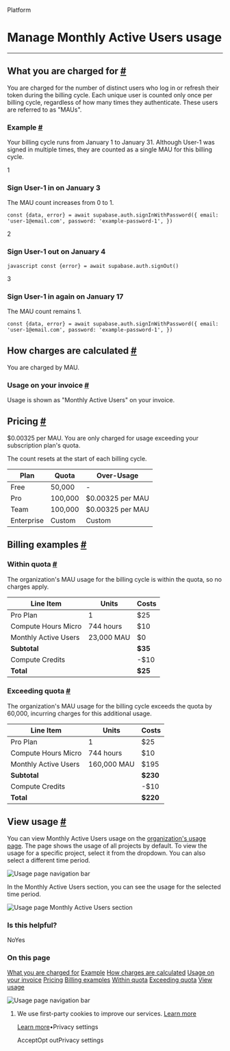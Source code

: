 Platform

# Manage Monthly Active Users usage

* * *

## What you are charged for [\#](https://supabase.com/docs/guides/platform/manage-your-usage/monthly-active-users\#what-you-are-charged-for)

You are charged for the number of distinct users who log in or refresh their token during the billing cycle. Each unique user is counted only once per billing cycle, regardless of how many times they authenticate. These users are referred to as "MAUs".

### Example [\#](https://supabase.com/docs/guides/platform/manage-your-usage/monthly-active-users\#example)

Your billing cycle runs from January 1 to January 31. Although User-1 was signed in multiple times, they are counted as a single MAU for this billing cycle.

1

### Sign User-1 in on January 3

The MAU count increases from 0 to 1.

`
const {data, error} = await supabase.auth.signInWithPassword({
email: 'user-1@email.com',
password: 'example-password-1',
})
`

2

### Sign User-1 out on January 4

`javascript const {error} = await supabase.auth.signOut() `

3

### Sign User-1 in again on January 17

The MAU count remains 1.

`
const {data, error} = await supabase.auth.signInWithPassword({
email: 'user-1@email.com',
password: 'example-password-1',
})
`

## How charges are calculated [\#](https://supabase.com/docs/guides/platform/manage-your-usage/monthly-active-users\#how-charges-are-calculated)

You are charged by MAU.

### Usage on your invoice [\#](https://supabase.com/docs/guides/platform/manage-your-usage/monthly-active-users\#usage-on-your-invoice)

Usage is shown as "Monthly Active Users" on your invoice.

## Pricing [\#](https://supabase.com/docs/guides/platform/manage-your-usage/monthly-active-users\#pricing)

$0.00325 per MAU. You are only charged for usage exceeding your subscription plan's quota.

The count resets at the start of each billing cycle.

| Plan | Quota | Over-Usage |
| --- | --- | --- |
| Free | 50,000 | - |
| Pro | 100,000 | $0.00325 per MAU |
| Team | 100,000 | $0.00325 per MAU |
| Enterprise | Custom | Custom |

## Billing examples [\#](https://supabase.com/docs/guides/platform/manage-your-usage/monthly-active-users\#billing-examples)

### Within quota [\#](https://supabase.com/docs/guides/platform/manage-your-usage/monthly-active-users\#within-quota)

The organization's MAU usage for the billing cycle is within the quota, so no charges apply.

| Line Item | Units | Costs |
| --- | --- | --- |
| Pro Plan | 1 | $25 |
| Compute Hours Micro | 744 hours | $10 |
| Monthly Active Users | 23,000 MAU | $0 |
| **Subtotal** |  | **$35** |
| Compute Credits |  | -$10 |
| **Total** |  | **$25** |

### Exceeding quota [\#](https://supabase.com/docs/guides/platform/manage-your-usage/monthly-active-users\#exceeding-quota)

The organization's MAU usage for the billing cycle exceeds the quota by 60,000, incurring charges for this additional usage.

| Line Item | Units | Costs |
| --- | --- | --- |
| Pro Plan | 1 | $25 |
| Compute Hours Micro | 744 hours | $10 |
| Monthly Active Users | 160,000 MAU | $195 |
| **Subtotal** |  | **$230** |
| Compute Credits |  | -$10 |
| **Total** |  | **$220** |

## View usage [\#](https://supabase.com/docs/guides/platform/manage-your-usage/monthly-active-users\#view-usage)

You can view Monthly Active Users usage on the [organization's usage page](https://supabase.com/dashboard/org/_/usage). The page shows the usage of all projects by default. To view the usage for a specific project, select it from the dropdown. You can also select a different time period.

![Usage page navigation bar](https://supabase.com/docs/_next/image?url=%2Fdocs%2Fimg%2Fguides%2Fplatform%2Fusage-navbar--light.png&w=3840&q=75&dpl=dpl_9xAnUGkSbk4dufV62sNRezafXykJ)

In the Monthly Active Users section, you can see the usage for the selected time period.

![Usage page Monthly Active Users section](https://supabase.com/docs/_next/image?url=%2Fdocs%2Fimg%2Fguides%2Fplatform%2Fusage-mau--light.png&w=3840&q=75&dpl=dpl_9xAnUGkSbk4dufV62sNRezafXykJ)

### Is this helpful?

NoYes

### On this page

[What you are charged for](https://supabase.com/docs/guides/platform/manage-your-usage/monthly-active-users#what-you-are-charged-for) [Example](https://supabase.com/docs/guides/platform/manage-your-usage/monthly-active-users#example) [How charges are calculated](https://supabase.com/docs/guides/platform/manage-your-usage/monthly-active-users#how-charges-are-calculated) [Usage on your invoice](https://supabase.com/docs/guides/platform/manage-your-usage/monthly-active-users#usage-on-your-invoice) [Pricing](https://supabase.com/docs/guides/platform/manage-your-usage/monthly-active-users#pricing) [Billing examples](https://supabase.com/docs/guides/platform/manage-your-usage/monthly-active-users#billing-examples) [Within quota](https://supabase.com/docs/guides/platform/manage-your-usage/monthly-active-users#within-quota) [Exceeding quota](https://supabase.com/docs/guides/platform/manage-your-usage/monthly-active-users#exceeding-quota) [View usage](https://supabase.com/docs/guides/platform/manage-your-usage/monthly-active-users#view-usage)

![Usage page navigation bar](https://supabase.com/docs/_next/image?url=%2Fdocs%2Fimg%2Fguides%2Fplatform%2Fusage-navbar--light.png&w=3840&q=75&dpl=dpl_9xAnUGkSbk4dufV62sNRezafXykJ)

1. We use first-party cookies to improve our services. [Learn more](https://supabase.com/privacy#8-cookies-and-similar-technologies-used-on-our-european-services)



   [Learn more](https://supabase.com/privacy#8-cookies-and-similar-technologies-used-on-our-european-services)•Privacy settings





   AcceptOpt outPrivacy settings